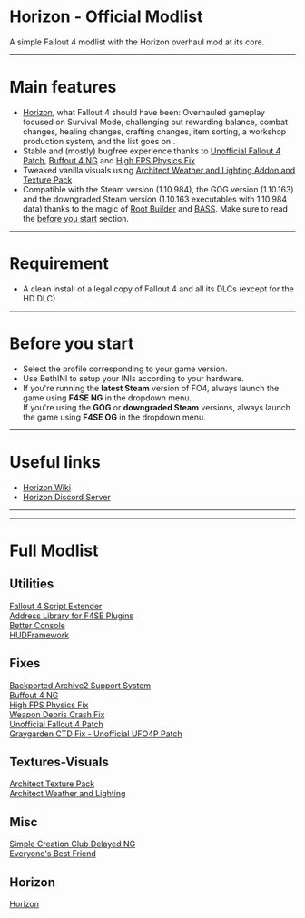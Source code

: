 # Horizon - Official Modlist
A simple Fallout 4 modlist with the Horizon overhaul mod at its core.

---

# Main features
- [Horizon](https://www.nexusmods.com/fallout4/mods/17374), what Fallout 4 should have been: Overhauled gameplay focused on Survival Mode, challenging but rewarding balance, combat changes, healing changes, crafting changes, item sorting, a workshop production system, and the list goes on..
- Stable and (mostly) bugfree experience thanks to [Unofficial Fallout 4 Patch](https://www.nexusmods.com/fallout4/mods/4598), [Buffout 4 NG](https://www.nexusmods.com/fallout4/mods/64880) and [High FPS Physics Fix](https://www.nexusmods.com/fallout4/mods/44798)
- Tweaked vanilla visuals using [Architect Weather and Lighting Addon and Texture Pack](https://www.nexusmods.com/fallout4/mods/17374)
- Compatible with the Steam version (1.10.984), the GOG version (1.10.163) and the downgraded Steam version (1.10.163 executables with 1.10.984 data) thanks to the magic of [Root Builder](https://kezyma.github.io/?p=rootbuilder) and [BASS](https://www.nexusmods.com/fallout4/mods/81859). Make sure to read the [before you start](#before-you-start) section.

---

# Requirement
- A clean install of a legal copy of Fallout 4 and all its DLCs (except for the HD DLC)

---

# Before you start
- Select the profile corresponding to your game version.
- Use BethINI to setup your INIs according to your hardware.
- If you're running the **latest Steam** version of FO4, always launch the game using **F4SE NG** in the dropdown menu.\
If you're using the **GOG** or **downgraded Steam** versions, always launch the game using **F4SE OG** in the dropdown menu.

---

# Useful links
- [Horizon Wiki](https://antifandom.com/fo4horizon/wiki/Horizon_Wiki)
- [Horizon Discord Server](https://discord.gg/gW2xdaH)

---
---
# Full Modlist
## Utilities
[Fallout 4 Script Extender](https://www.nexusmods.com/fallout4/mods/42147)\
[Address Library for F4SE Plugins](https://www.nexusmods.com/fallout4/mods/47327)\
[Better Console](https://www.nexusmods.com/fallout4/mods/26582)\
[HUDFramework](https://www.nexusmods.com/fallout4/mods/20309)

## Fixes
[Backported Archive2 Support System](https://www.nexusmods.com/fallout4/mods/81859)\
[Buffout 4 NG](https://www.nexusmods.com/fallout4/mods/64880)\
[High FPS Physics Fix](https://www.nexusmods.com/fallout4/mods/44798)\
[Weapon Debris Crash Fix](https://www.nexusmods.com/fallout4/mods/48078)\
[Unofficial Fallout 4 Patch](https://www.nexusmods.com/fallout4/mods/4598)\
[Graygarden CTD Fix - Unofficial UFO4P Patch](https://www.nexusmods.com/fallout4/mods/73112)

## Textures-Visuals
[Architect Texture Pack](https://www.nexusmods.com/fallout4/mods/17374)\
[Architect Weather and Lighting](https://www.nexusmods.com/fallout4/mods/17374)

## Misc
[Simple Creation Club Delayed NG](https://www.nexusmods.com/fallout4/mods/84393)\
[Everyone's Best Friend](https://www.nexusmods.com/fallout4/mods/13459)

## Horizon
[Horizon](https://www.nexusmods.com/fallout4/mods/17374)
